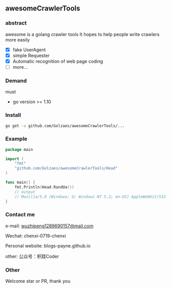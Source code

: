 ## awesomeCrawlerTools

### abstract
awesome  is a golang crawler tools
It hopes to help people write crawlers more easily

- [x] fake UserAgent
- [x] simple Requester
- [x] Automatic recognition of web page coding
- [ ] more...

### Demand
must
- go version >= 1.10

### Install
```bash
go get -u github.com/Golzaes/awesomeCrawlerTools/...
```

### Example
```go
package main

import (
	"fmt"
	"github.com/Golzaes/awesomeCrawlerTools/Head"
)

func main() {
	fmt.Println(Head.RandUa())
	// output
	// Mozilla/5.0 (Windows; U; Windows NT 5.2; en-US) AppleWebKit/532.9 (KHTML, like Gecko) Chrome/5.0.310.0 Safari/532.9
}

```

### Contact me

e-mail: wuzhipeng1289690157@mail.com

Wechat: chenxi-0719-chenxi

Personal website: blogs-payne.github.io

other: 公众号：积跬Coder

### Other
Welcome star or PR, thank you